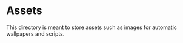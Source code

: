 # Assets
This directory is meant to store assets such as images for automatic
wallpapers and scripts.
